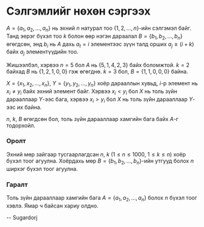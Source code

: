 Сэлгэмлийг нөхөн сэргээх
========================
$A = \{a_1, a_2, ..., a_n\}$ нь эхний $n$ натурал тоо $\{1, 2, ..., n\}$-ийн сэлгэмэл байг. Танд эерэг бүхэл тоо $k$ болон өөр нэгэн дараалал $B = \{b_1, b_2, ..., b_n\}$ өгөгдсөн, энд $b_i$ нь $A$ дахь $a_t = i$ элементээс зүүн талд орших $a_j ≥ (i + k)$ байх $a_j$ элементүүдийн тоо.

Жишээлбэл, хэрвээ $n = 5$ бол $A$ нь $\{5, 1, 4, 2, 3\}$ байх боломжтой. $k = 2$ байхад $B$ нь $\{1, 2, 1, 0, 0\}$ гэж өгөгднө. $k = 3$ бол, $B = \{1, 1, 0, 0, 0\}$ байна.

$X = \{x_1, x_2, ..., x_n\}$, $Y = \{y_1, y_2, ..., y_n\}$ хоёр дарааллын хувьд, $i$-р элемент нь $x_i ≠ y_i$ байх эхний элемент байг. Хэрвээ $x_i < y_i$ бол $X$ нь толь зүйн дарааллаар $Y$-ээс бага, хэрвээ $x_i > y_i$ бол $X$ нь толь зүйн дарааллаар $Y$-ээс их байна.

$n$, $k$, $B$ өгөгдсөн бол, толь зүйн дарааллаар хамгийн бага байх $A$-г тодорхойл.

### Оролт
Эхний мөр зайгаар тусгаарлагдсан $n$, $k$ ($1 ≤ n ≤ 1000$, $1 ≤ k ≤ n$) хоёр бүхэл тоог агуулна. Хоёрдахь мөр $B = \{b_1, b_2, ..., b_n\}$-ийн утгууд болох $n$ ширхэг бүхэл тоог агуулна.

### Гаралт
Толь зүйн дарааллаар хамгийн бага $A = \{a_1, a_2, ..., a_n\}$ болох $n$ бүхэл тоог хэвлэ. Ямар ч байсан хариу олдно.

-- Sugardorj
